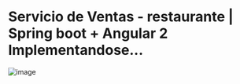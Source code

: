 # Servicio de Ventas - restaurante | Spring boot + Angular 2 Implementandose...

![image](https://user-images.githubusercontent.com/71657821/97511233-96a0cd00-1954-11eb-8b9b-263c59f31a4f.png)

